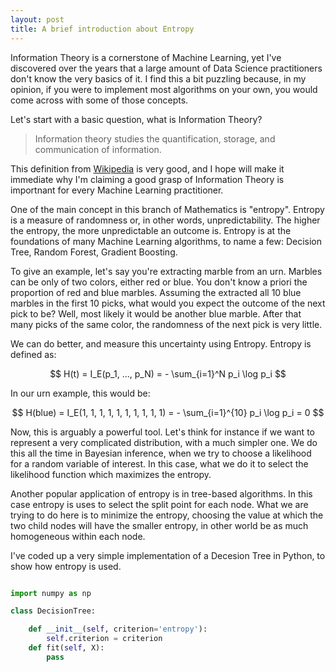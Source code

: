 ```yaml
---
layout: post
title: A brief introduction about Entropy
---
```


Information Theory is a cornerstone of Machine Learning, yet I've discovered over the years that a large amount of Data Science practitioners don't know the very basics of it. I find this a bit puzzling because, in my opinion, if you were to implement most algorithms on your own, you would come across with some of those concepts.

Let's start with a basic question, what is Information Theory?

> Information theory studies the quantification, storage, and communication of information.

This definition from [Wikipedia](https://en.wikipedia.org/wiki/Information_theory) is very good, and I hope will make it immediate why I'm claiming a good grasp of Information Theory is importnant for every Machine Learning practitioner.

One of the main concept in this branch of Mathematics is "entropy". Entropy is a measure of randomness or, in other words, unpredictability. The higher the entropy, the more unpredictable an outcome is. Entropy is at the foundations of many Machine Learning algorithms, to name a few: Decision Tree, Random Forest, Gradient Boosting.

To give an example, let's say you're extracting marble from an urn. Marbles can be only of two colors, either red or blue. You don't know a priori the proportion of red and blue marbles. Assuming the extracted all 10 blue marbles in the first 10 picks, what would you expect the outcome of the next pick to be? Well, most likely it would be another blue marble. After that many picks of the same color, the randomness of the next pick is very little.

We can do better, and measure this uncertainty using Entropy. Entropy is defined as:

$$ H(t) = I_E(p_1, ..., p_N) = - \sum_{i=1}^N p_i \log p_i $$

In our urn example, this would be:

$$ H(blue) = I_E(1, 1, 1, 1, 1, 1, 1, 1, 1, 1) = - \sum_{i=1}^{10} p_i \log p_i = 0 $$

Now, this is arguably a powerful tool. Let's think for instance if we want to represent a very complicated distribution, with a much simpler one. We do this all the time in Bayesian inference, when we try to choose a likelihood for a random variable of interest. In this case, what we do it to select the likelihood function which maximizes the entropy.

Another popular application of entropy is in tree-based algorithms. In this case entropy is uses to select the split point for each node. What we are trying to do here is to minimize the entropy, choosing the value at which the two child nodes will have the smaller entropy, in other world be as much homogeneous within each node.

I've coded up a very simple implementation of a Decesion Tree in Python, to show how entropy is used.

```python

import numpy as np

class DecisionTree:

    def __init__(self, criterion='entropy'):
        self.criterion = criterion
    def fit(self, X):
        pass
```
